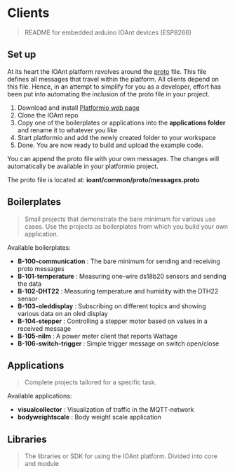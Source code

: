 # Clients
> README for embedded arduino IOAnt devices (ESP8266)

## Set up
At its heart the IOAnt platform revolves around the [proto](https://github.com/google/protobuf) file. This file defines all messages that travel within the platform. All clients depend on this file. Hence, in an attempt to simplify for you as a developer, effort has been put into automating the inclusion of the proto file in your project.

1. Download and install [Platformio web page](http://platformio.org/)
2. Clone the IOAnt repo
3. Copy one of the boilerplates or applications into the **applications folder** and rename it to whatever you like
4. Start platformio and add the newly created folder to your workspace
7. Done. You are now ready to build and upload the example code.

You can append the proto file with your own messages. The changes will automatically be available in your platformio project.

The proto file is located at: **ioant/common/proto/messages.proto**

## Boilerplates
> Small projects that demonstrate the bare minimum for various use cases. Use
> the projects as boilerplates from which you build your own application.

Available boilerplates:
- **B-100-communication** : The bare minimum for sending and receiving proto messages
- **B-101-temperature**  : Measuring one-wire ds18b20 sensors and sending the data
- **B-102-DHT22**  : Measuring temperature and humidity with the DTH22 sensor
- **B-103-oleddisplay**  : Subscribing on different topics and showing various data on an oled display
- **B-104-stepper**  : Controlling a stepper motor based on values in a received message
- **B-105-nilm** : A power meter client that reports Wattage
- **B-106-switch-trigger**  : Simple trigger message on switch open/close

## Applications
> Complete projects tailored for a specific task.

Available applications:
- **visualcollector** : Visualization of traffic in the MQTT-network
- **bodyweightscale** : Body weight scale application

## Libraries
> The libraries or SDK for using the IOAnt platform. Divided into core and module
